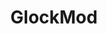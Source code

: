 ---
title: GlockMod
crosslinks:
- Glocks
- Glock
- ar15
- gundeals
- glock43
- ImaginaryWeaponry
---